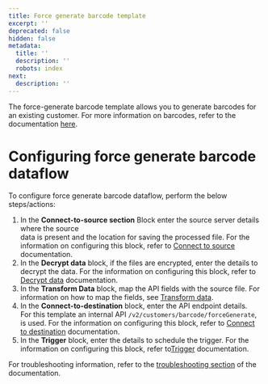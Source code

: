 ```yaml
---
title: Force generate barcode template
excerpt: ''
deprecated: false
hidden: false
metadata:
  title: ''
  description: ''
  robots: index
next:
  description: ''
---
```

The force-generate barcode template allows you to generate barcodes for an existing customer. For more information on barcodes, refer to the documentation [here](https://docs.capillarytech.com/docs/barcode-generation).

# Configuring force generate barcode dataflow

To configure force generate barcode dataflow, perform the below steps/actions:

1. In the **Connect-to-source section** <Glossary>Block</Glossary> enter the source server details where the source\
   data is present and the location for saving the processed file. For the information on configuring this block, refer to [Connect to source](https://docs.capillarytech.com/docs/configure-actions#connect-to-source) documentation.
2. In the **Decrypt data** block, if the files are encrypted, enter the details to decrypt the data. For the information on configuring this block, refer to [Decrypt data](https://docs.capillarytech.com/docs/configure-actions#decrypt-data) documentation.
3. In the **Transform Data** block, map the API fields with the source file. For information on how to map the fields, see [Transform data](https://docs.capillarytech.com/docs/configure-actions#transform-data).
4. In the **Connect-to-destination** block, enter the API endpoint details.\
   For this template an internal API `/v2/customers/barcode/forceGenerate`, is used.  For the information on configuring this block, refer to [Connect to destination](https://docs.capillarytech.com/docs/configure-actions#connect-to-destination) documentation.
5. In the **Trigger** block, enter the details to schedule the trigger. For the information on configuring this block, refer to[Trigger](https://docs.capillarytech.com/docs/configure-actions#schedule-trigger) documentation.

For troubleshooting information, refer to the [troubleshooting section](https://docs.capillarytech.com/docs/troubleshooting-guide-connectplus) of the documentation.
